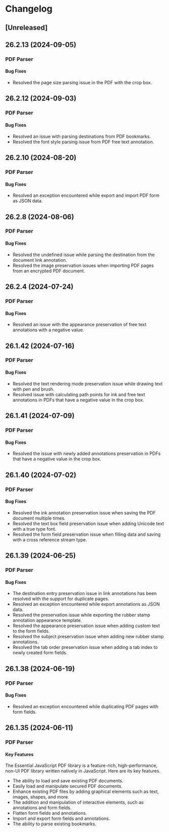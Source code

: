 # Changelog

## [Unreleased]

## 26.2.13 (2024-09-05)

### PDF Parser

#### Bug Fixes

- Resolved the page size parsing issue in the PDF with the crop box.

## 26.2.12 (2024-09-03)

### PDF Parser

#### Bug Fixes

- Resolved an issue with parsing destinations from PDF bookmarks.
- Resolved the font style parsing issue from PDF free text annotation.

## 26.2.10 (2024-08-20)

### PDF Parser

#### Bug Fixes

- Resolved an exception encountered while export and import PDF form as JSON data.

## 26.2.8 (2024-08-06)

### PDF Parser

#### Bug Fixes

- Resolved the undefined issue while parsing the destination from the document link annotation.
- Resolved the image preservation issues when importing PDF pages from an encrypted PDF document.

## 26.2.4 (2024-07-24)

### PDF Parser

#### Bug Fixes

- Resolved an issue with the appearance preservation of free text annotations with a negative value.

## 26.1.42 (2024-07-16)

### PDF Parser

#### Bug Fixes

- Resolved the text rendering mode preservation issue while drawing text with pen and brush.
- Resolved issue with calculating path points for ink and free text annotations in PDFs that have a negative value in the crop box.

## 26.1.41 (2024-07-09)

### PDF Parser

#### Bug Fixes

- Resolved the issue with newly added annotations preservation in PDFs that have a negative value in the crop box.

## 26.1.40 (2024-07-02)

### PDF Parser

#### Bug Fixes

- Resolved the ink annotation preservation issue when saving the PDF document multiple times.
- Resolved the text box field preservation issue when adding Unicode text with a true type font.
- Resolved the form field preservation issue when filling data and saving with a cross reference stream type.

## 26.1.39 (2024-06-25)

### PDF Parser

#### Bug Fixes

- The destination entry preservation issue in link annotations has been resolved with the support for duplicate pages.
- Resolved an exception encountered while export annotations as JSON data.
- Resolved the preservation issue while exporting the rubber stamp annotation appearance template.
- Resolved the appearance preservation issue when adding custom text to the form fields.
- Resolved the subject preservation issue when adding new rubber stamp annotations.
- Resolved the tab order preservation issue when adding a tab index to newly created form fields.

## 26.1.38 (2024-06-19)

### PDF Parser

#### Bug Fixes

- Resolved an exception encountered while duplicating PDF pages with form fields.

## 26.1.35 (2024-06-11)

### PDF Parser

#### Key Features

The Essential JavaScript PDF library is a feature-rich, high-performance, non-UI PDF library written natively in JavaScript. Here are its key features.

- The ability to load and save existing PDF documents.
- Easily load and manipulate secured PDF documents.
- Enhance existing PDF files by adding graphical elements such as text, images, shapes, and more.
- The addition and manipulation of interactive elements, such as annotations and form fields.
- Flatten form fields and annotations.
- Import and export form fields and annotations.
- The ability to parse existing bookmarks.
